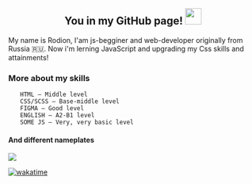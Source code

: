 <h2 align="center">You in my GitHub page! <img src="https://github.com/blackcater/blackcater/raw/main/images/Hi.gif" height="33"/></h2>
<p align="left">My name is Rodion, I'am js-begginer and web-developer originally from Russia 🇷🇺. Now i'm lerning JavaScript and upgrading my Css skills and attainments!</p>

<h3 align="left">More about my skills</h3>

  <ul>
  
    HTML — Middle level
    CSS/SCSS — Base-middle level
    FIGMA — Good level
    ENGLISH — A2-B1 level
    SOME JS — Very, very basic level
    
  </ul>

<h4 align="left">And different nameplates</h4>

![](https://komarev.com/ghpvc/?username=rodionmern&style=for-the-badge)

[![wakatime](https://wakatime.com/badge/user/d52bec14-dffa-463f-81b4-063d9254b6f9.svg)](https://wakatime.com/@d52bec14-dffa-463f-81b4-063d9254b6f9)
